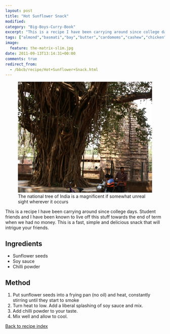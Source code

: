 ```yaml
---
layout: post
title: "Hot Sunflower Snack"
modified:
category: "Big-Boys-Curry-Book"
excerpt: "This is a recipe I have been carrying around since college days. Student friends and"
tags: ["almond","basmati","bay","butter","cardomoms","cashew","chicken","cinnamon","cloves","cumin","ghee","lamb","mace","nuts","pepper","rice","saffron","turmeric"]
image:
  feature: the-matrix-slim.jpg
date: 2011-09-13T13:14:31+00:00
comments: true
redirect_from: 
  - /bbcb/recipe/Hot+Sunflower+Snack.html
---
```


<figure>
	<a href="/images/bbcb/pict1553.jpg" alt="Banyan, Bhubaneswar, Orissa, India" title="Banyan, Bhubaneswar, Orissa, India &#169; Ashley Kitson 12/09/2011"><img src="/images/bbcb/pict1553.jpg"/></a>
	<figcaption>The national tree of India is a magnificent if somewhat unreal sight wherever it occurs</figcaption>
</figure>

This is a recipe I have been carrying around since college days. Student friends and I have been known to live off this stuff towards the end of term when we had no money. This is a fast, simple and delicious snack that will intrigue your friends.
        
## Ingredients
        
<ul><li>Sunflower seeds</li><li>Soy sauce</li><li>Chilli powder</li></ul>
        
## Method

<ol><li>Put sunflower seeds into a frying pan (no oil) and heat, constantly stirring until they start to smoke</li><li>Turn heat to low. Add a liberal splashing of soy sauce and mix.</li><li>Add chilli powder to your taste.</li><li>Mix well and allow to cool.</li></ol>   

<a href="/bbcb">Back to recipe index</a>      